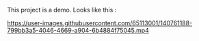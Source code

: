 This project is a demo. Looks like this :


https://user-images.githubusercontent.com/65113001/140761188-799bb3a5-4046-4669-a904-6b4884f75045.mp4

